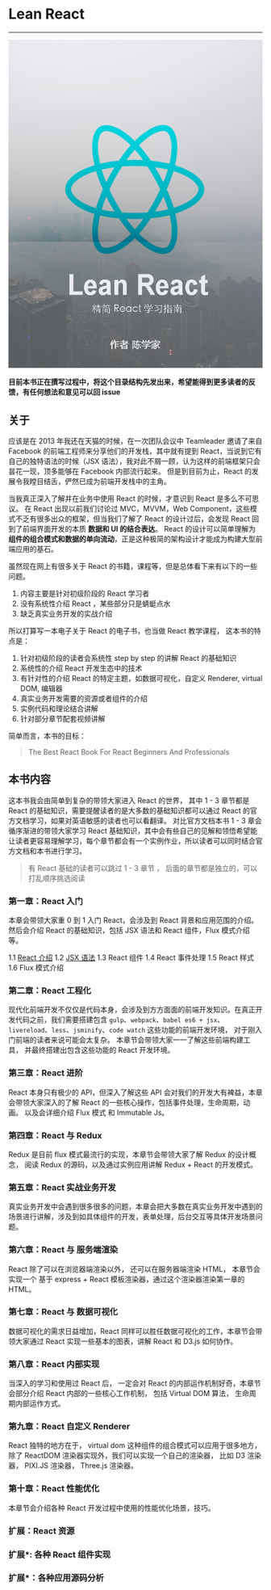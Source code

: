 # Lean React
---

![课程配图](./img/leanReact.png)

**目前本书正在撰写过程中，将这个目录结构先发出来，希望能得到更多读者的反馈，有任何想法和意见可以回 issue**

## 关于

应该是在 2013 年我还在天猫的时候，在一次团队会议中 Teamleader 邀请了来自 Facebook 的前端工程师来分享他们的开发栈，其中就有提到 React，当说到它有自己的独特语法的时候（JSX 语法），我对此不屑一顾，认为这样的前端框架只会昙花一现，顶多能够在 Facebook 内部流行起来。 但是到目前为止，React 的发展令我瞠目结舌，俨然已成为前端开发栈中的主角。

当我真正深入了解并在业务中使用 React 的时候，才意识到 React 是多么不可思议。 在 React 出现以前我们讨论过 MVC，MVVM，Web Component，这些模式不乏有很多出众的框架，但当我们了解了 React 的设计过后，会发现 React 回到了前端界面开发的本质 **数据和 UI 的结合表达**。 React 的设计可以简单理解为 **组件的组合模式和数据的单向流动**，正是这种极简的架构设计才能成为构建大型前端应用的基石。

虽然现在网上有很多关于 React 的书籍，课程等，但是总体看下来有以下的一些问题。

1. 内容主要是针对初级阶段的 React 学习者
2. 没有系统性介绍 React ，某些部分只是蜻蜓点水
3. 缺乏真实业务开发的实战介绍

所以打算写一本电子关于 React 的电子书，也当做 React 教学课程， 这本书的特点是：

1. 针对初级阶段的读者会系统性 step by step 的讲解 React 的基础知识
2. 系统性的介绍 React 开发生态中的技术
3. 有针对性的介绍 React 的特定主题，如数据可视化，自定义 Renderer, virtual DOM, 编辑器
4. 真实业务开发需要的资源或者组件的介绍
5. 实例代码和理论结合讲解
6. 针对部分章节配套视频讲解

简单而言，本书的目标：

> The Best React Book For React Beginners And Professionals

## 本书内容

这本书我会由简单到复杂的带领大家进入 React 的世界， 其中 1 - 3 章节都是 React 的基础知识，需要提醒读者的是大多数的基础知识都可以通过 React 的官方文档学习，如果对英语敏感的读者也可以看翻译。 对比官方文档本书 1 - 3 章会循序渐进的带领大家学习 React 基础知识，其中会有些自己的见解和领悟希望能让读者更容易理解学习，每个章节都会有一个实例作业，所以读者可以同时结合官方文档和本书进行学习。

> 有 React 基础的读者可以跳过 1 - 3 章节 ， 后面的章节都是独立的，可以打乱顺序挑选阅读

### 第一章：React 入门

本章会带领大家重 0 到 1 入门 React，会涉及到 React 背景和应用范围的介绍。 然后会介绍 React 的基础知识，包括 JSX 语法和 React 组件，Flux 模式介绍等。 

1.1 [React 介绍](https://segmentfault.com/a/1190000005140569)
1.2 [JSX 语法](https://segmentfault.com/a/1190000005145610)
1.3 React 组件
1.4 React 事件处理
1.5 React 样式
1.6 Flux 模式介绍

### 第二章：React 工程化 

现代化前端开发不仅仅是代码本身，会涉及到方方面面的前端开发知识。在真正开发代码之前，我们需要搭建包含 `gulp`、`webpack`、`babel es6 + jsx`、`livereload`、`less`、`jsminify`、`code watch` 这些功能的前端开发环境， 对于刚入门前端的读者来说可能会太复杂。 本章节会带领大家一一了解这些前端构建工具， 并最终搭建出包含这些功能的 React 开发环境。 

### 第三章：React 进阶

React 本身只有极少的 API，但深入了解这些 API 会对我们的开发大有裨益，本章会带领大家深入的了解 React 的一些核心操作，包括事件处理，生命周期，动画。 以及会详细介绍 Flux 模式 和 Immutable Js。

### 第四章：React 与 Redux

Redux 是目前 flux 模式最流行的实现，本章节会带领大家了解 Redux 的设计概念， 阅读 Redux 的源码，以及通过实例应用讲解 Redux + React 的开发模式。

### 第五章：React 实战业务开发 

真实业务开发中会遇到很多很多的问题，本章会把大多数在真实业务开发中遇到的场景进行讲解，涉及到如具体组件的开发，表单处理，后台交互等具体开发场景问题。

### 第六章：React 与 服务端渲染

React 除了可以在浏览器端渲染以外， 还可以在服务器端渲染 HTML， 本章节会实现一个 基于 express + React 模板渲染器，通过这个渲染器渲染第一章的 HTML。

### 第七章：React 与 数据可视化

数据可视化的需求日益增加，React 同样可以胜任数据可视化的工作，本章节会带领大家通过 React 实现一些基本的图表，讲解 React 和 D3.js 如何协作。

### 第八章：React 内部实现

当深入的学习和使用过 React 后， 一定会对 React 的内部运作机制好奇，本章节会部分介绍 React 内部的一些核心工作机制， 包括 Virtual DOM 算法， 生命周期内部运作方式。 

### 第九章：React 自定义 Renderer

React 独特的地方在于， virtual dom 这种组件的组合模式可以应用于很多地方， 除了 ReactDOM 渲染器实现外，我们可以实现一个自己的渲染器， 比如 D3 渲染器， PIXI.JS 渲染器， Three.js 渲染器。 

### 第十章：React 性能优化

本章节会介绍各种 React 开发过程中使用的性能优化场景，技巧。

### 扩展：React 资源
### 扩展*: 各种 React 组件实现
### 扩展*：各种应用源码分析